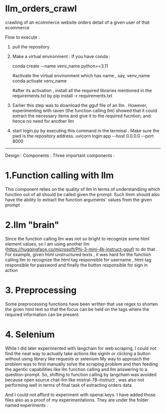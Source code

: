 # llm_orders_crawl
crawling of an ecommerce website orders detail of a given user of that ecommerce

Flow to execute : 
1. pull the repository
2. Make a virtual environment : 
   If you have conda : 

   conda create --name venv_name python==3.11

   #activate the virtual environment which has name , say, venv_name
   conda activate venv_name

   #after its activation , install all the required libraries mentioned in the requirements.txt by
   pip install -r requirements.txt   

3. Earlier this step was to download the gguf file of an llm . However, experimenting with raven (the function calling llm) showed that it could extract the necessary items and give it to the required fucntion, and hence no need for another llm

4. start login.py by executing this command in the terminal .
   Make sure the pwd is the repository address. 
   uvicorn login:app --host 0.0.0.0 --port 8000

------------------------------------------------------------------------------------------------------

Design : 
Components : 
Three important components : 
# 1.Function calling with llm
This component relies on the quality of llm in terms of understandiing which function out of all should be called given the prompt.
Such llmm should also have the ability to extract the function arguments' values from the given prompt

# 2.llm "brain"
Since the function calling llm was not so bright to recognize some html element values, so I am using another llm (https://huggingface.co/microsoft/Phi-3-mini-4k-instruct-gguf) to do that . 
For example, given html unstructured texts , it was hard for the function calling llm to recognize the html tag responsible for username , html tag responsible for password and finally the button responsible for sign in action

# 3. Preprocessing
Some preprocessing functions have been written that use regex to shorten the given html text so that the focus can be held on the tags where the required information can be present 

# 4. Selenium
While I did later experimented with langchain for web scraping, I could not find the neat way to actually take actions like signIn or clicking a button without using library like requests or selenium
My way to approach the problem was to first manually solve the scraping problem and then feeding the agentic capabilities like llm function calling and llm answering to a question-prompt.
So, shifting to function calling by langchain was avoided because open source chat-llm like mistral-7B-instruct , was also not performing well in terms of final task of extracting orders data 

And I could not afford to experiment with openai keys. 
I have added those files also as a proof of my experimentations. They are under the folder named experiments .




